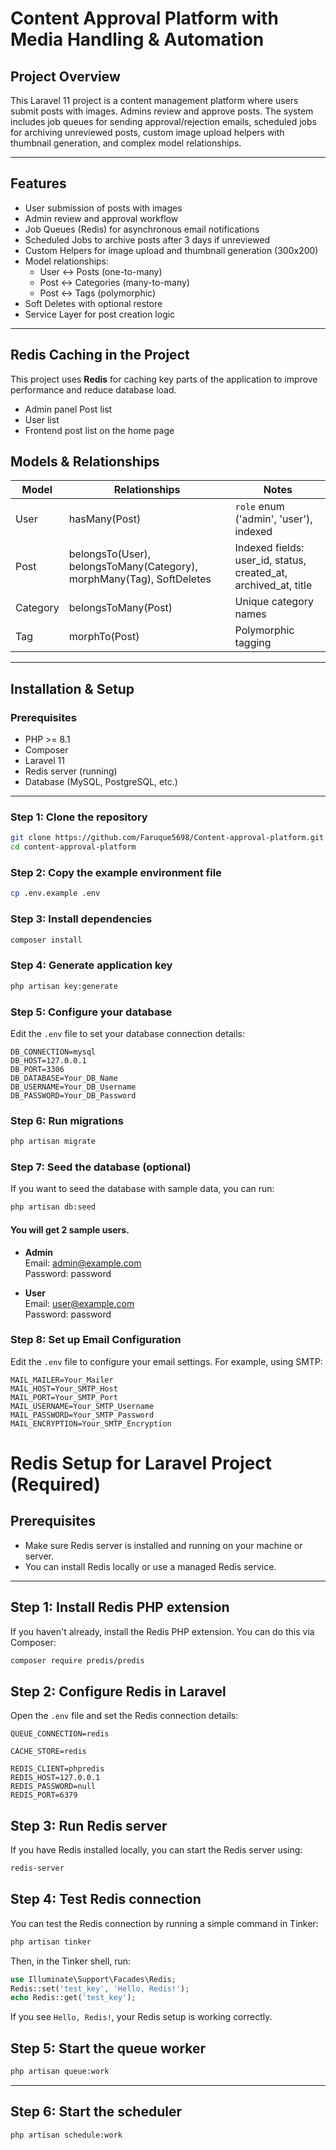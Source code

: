 # Content Approval Platform with Media Handling & Automation

## Project Overview
This Laravel 11 project is a content management platform where users submit posts with images. Admins review and approve posts. The system includes job queues for sending approval/rejection emails, scheduled jobs for archiving unreviewed posts, custom image upload helpers with thumbnail generation, and complex model relationships.

---

## Features

- User submission of posts with images
- Admin review and approval workflow
- Job Queues (Redis) for asynchronous email notifications
- Scheduled Jobs to archive posts after 3 days if unreviewed
- Custom Helpers for image upload and thumbnail generation (300x200)
- Model relationships:
    - User ↔ Posts (one-to-many)
    - Post ↔ Categories (many-to-many)
    - Post ↔ Tags (polymorphic)
- Soft Deletes with optional restore
- Service Layer for post creation logic

---

## Redis Caching in the Project

This project uses **Redis** for caching key parts of the application to improve performance and reduce database load.

- Admin panel Post list
- User list
- Frontend post list on the home page

## Models & Relationships


| Model    | Relationships                                         | Notes                                                    |
| -------- | ---------------------------------------------------- | --------------------------------------------------------|
| User     | hasMany(Post)                                        | `role` enum ('admin', 'user'), indexed                   |
| Post     | belongsTo(User), belongsToMany(Category), morphMany(Tag), SoftDeletes | Indexed fields: user_id, status, created_at, archived_at, title |
| Category | belongsToMany(Post)                                  | Unique category names                                    |
| Tag      | morphTo(Post)                 | Polymorphic tagging  

---

## Installation & Setup

### Prerequisites

- PHP >= 8.1
- Composer
- Laravel 11
- Redis server (running)
- Database (MySQL, PostgreSQL, etc.)
---

### Step 1: Clone the repository

```bash
git clone https://github.com/Faruque5698/Content-approval-platform.git
cd content-approval-platform
```
### Step 2: Copy the example environment file

```bash
cp .env.example .env
```
### Step 3: Install dependencies

```bash
composer install
```
### Step 4: Generate application key

```bash
php artisan key:generate
```

### Step 5: Configure your database
Edit the `.env` file to set your database connection details:

```env
DB_CONNECTION=mysql
DB_HOST=127.0.0.1
DB_PORT=3306
DB_DATABASE=Your_DB_Name
DB_USERNAME=Your_DB_Username
DB_PASSWORD=Your_DB_Password
```

### Step 6: Run migrations

```bash
php artisan migrate
```

### Step 7: Seed the database (optional)
If you want to seed the database with sample data, you can run:

```bash
php artisan db:seed
```
#### You will get 2 sample users.
- **Admin**  
  Email: admin@example.com  
  Password: password

- **User**  
  Email: user@example.com  
  Password: password

### Step 8: Set up Email Configuration
Edit the `.env` file to configure your email settings. For example, using SMTP:

```env
MAIL_MAILER=Your_Mailer
MAIL_HOST=Your_SMTP_Host
MAIL_PORT=Your_SMTP_Port
MAIL_USERNAME=Your_SMTP_Username
MAIL_PASSWORD=Your_SMTP_Password
MAIL_ENCRYPTION=Your_SMTP_Encryption
```

# Redis Setup for Laravel Project (Required)

## Prerequisites
- Make sure Redis server is installed and running on your machine or server.
- You can install Redis locally or use a managed Redis service.

---

## Step 1: Install Redis PHP extension
If you haven't already, install the Redis PHP extension. You can do this via Composer:

```bash
composer require predis/predis
```
## Step 2: Configure Redis in Laravel
Open the `.env` file and set the Redis connection details:

```env
QUEUE_CONNECTION=redis

CACHE_STORE=redis

REDIS_CLIENT=phpredis
REDIS_HOST=127.0.0.1
REDIS_PASSWORD=null
REDIS_PORT=6379

```

## Step 3: Run Redis server
If you have Redis installed locally, you can start the Redis server using:

```bash
redis-server
```
## Step 4: Test Redis connection
You can test the Redis connection by running a simple command in Tinker:

```bash
php artisan tinker
```

Then, in the Tinker shell, run:

```php
use Illuminate\Support\Facades\Redis;
Redis::set('test_key', 'Hello, Redis!');
echo Redis::get('test_key');
```

If you see `Hello, Redis!`, your Redis setup is working correctly.

## Step 5: Start the queue worker
```bash
php artisan queue:work
```
---

## Step 6: Start the scheduler
```bash
php artisan schedule:work
```

